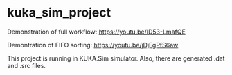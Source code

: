 # kuka_sim_project

Demonstration of full workflow: https://youtu.be/ID53-LmafQE

Demontration of FIFO sorting: https://youtu.be/jDjFgPfS6aw

This project is running in KUKA.Sim simulator. Also, there are generated .dat and .src files.
